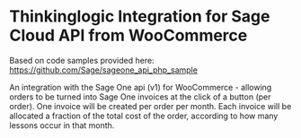 # Thinkinglogic Integration for Sage Cloud API from WooCommerce

Based on code samples provided here: https://github.com/Sage/sageone_api_php_sample


An integration with the Sage One api (v1) for WooCommerce - allowing orders to be turned into Sage One invoices at the click of a button (per order). One invoice will be created per order per month. Each invoice will be allocated a fraction of the total cost of the order, according to how many lessons occur in that month.